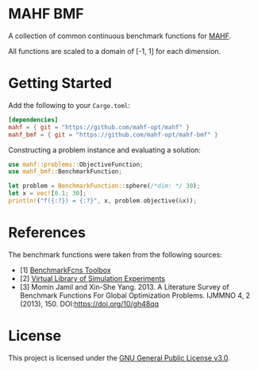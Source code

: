 # MAHF BMF

A collection of common continuous benchmark functions for [MAHF](https://github.com/mahf-opt/mahf).

All functions are scaled to a domain of [-1, 1] for each dimension.

# Getting Started

Add the following to your `Cargo.toml`:

```toml
[dependencies]
mahf = { git = "https://github.com/mahf-opt/mahf" }
mahf_bmf = { git = "https://github.com/mahf-opt/mahf-bmf" }
```

Constructing a problem instance and evaluating a solution:

```rust
use mahf::problems::ObjectiveFunction;
use mahf_bmf::BenchmarkFunction;

let problem = BenchmarkFunction::sphere(/*dim: */ 30);
let x = vec![0.1; 30];
println!("f({:?}) = {:?}", x, problem.objective(&x));
```

# References

The benchmark functions were taken from the following sources:

- [1] [BenchmarkFcns Toolbox](https://mazhar-ansari-ardeh.github.io/BenchmarkFcns/)
- [2] [Virtual Library of Simulation Experiments](https://www.sfu.ca/~ssurjano/optimization.html)
- [3] Momin Jamil and Xin-She Yang. 2013. A Literature Survey of Benchmark Functions For Global Optimization Problems.
  IJMMNO 4, 2 (2013), 150. DOI:https://doi.org/10/gh48qq

# License

This project is licensed under
the [GNU General Public License v3.0](https://github.com/mahf-opt/mahf/blob/master/LICENSE).
